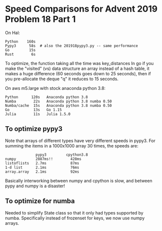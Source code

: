 # Speed Comparisons for Advent 2019 Problem 18 Part 1

On Hal:

    Python    160s
    Pypy3      58s  # also the 201918pypy3.py -- same performance
    Go         15s
    Rust        6s

To optimize, the function taking all the time was key_distances
In go if you make the "visited" (vs) data structure an array
instead of a hash table, it makes a huge difference (60 seconds
goes down to 25 seconds), then if you pre-allocate the deque "q"
it reduces to 15 seconds.

On aws m5.large with stock anaconda python 3.8:

    Python      120s   Anaconda python 3.8
    Numba        22s   Anaconda python 3.8 numba 0.50
    Numba/cache  15s   Anaconda python 3.8 numba 0.50
    Go           13s   Go 1.15
    Julia        11s   Julia 1.5.0

## To optimize pypy3

Note that arrays of different types have very different speeds
in pypy3.  For summing the items in a 1000x1000 array 30 times,
the speeds are:

                  pypy3         cpython3.8
    numpy         2887ms!!        428ms
    listoflists   2.7ms           87ms
    1-d list      2.1ms           76ms
    array.array   2.1ms           92ms

Basically interworking between numpy and cpython is slow,
and between pypy and numpy is a disaster!

## To optimize for numba

Needed to simplify State class so that it only had types
supported by numba.  Specifically instead of frozenset
for keys, we now use numpy arrays.  

